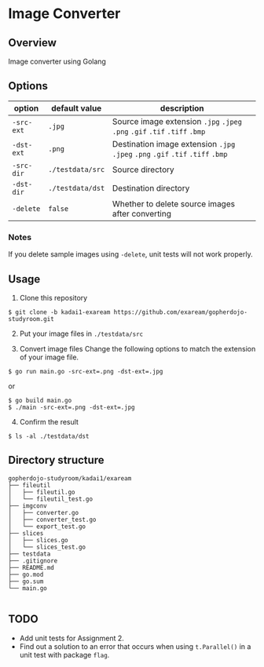# Image Converter

## Overview
Image converter using Golang

## Options

|option|default value|description|
|---|---|---|
|`-src-ext`|`.jpg`|Source image extension `.jpg` `.jpeg` `.png` `.gif` `.tif` `.tiff` `.bmp`|
|`-dst-ext`|`.png`|Destination image extension `.jpg` `.jpeg` `.png` `.gif` `.tif` `.tiff` `.bmp`|
|`-src-dir`|`./testdata/src`|Source directory|
|`-dst-dir`|`./testdata/dst`|Destination directory|
|`-delete`|`false`|Whether to delete source images after converting|

### Notes
If you delete sample images using `-delete`, unit tests will not work properly.

## Usage

1. Clone this repository
```shell
$ git clone -b kadai1-exaream https://github.com/exaream/gopherdojo-studyroom.git
```

2. Put your image files in `./testdata/src`

3. Convert image files
Change the following options to match the extension of your image file.
```shell
$ go run main.go -src-ext=.png -dst-ext=.jpg
```
or
```shell
$ go build main.go
$ ./main -src-ext=.png -dst-ext=.jpg
```

4. Confirm the result
```shell
$ ls -al ./testdata/dst
```

## Directory structure

```
gopherdojo-studyroom/kadai1/exaream
├── fileutil
│   ├── fileutil.go
│   └── fileutil_test.go
├── imgconv
│   ├── converter.go
│   ├── converter_test.go
│   └── export_test.go
├── slices
│   ├── slices.go
│   └── slices_test.go
├── testdata
├── .gitignore
├── README.md
├── go.mod
├── go.sum
└── main.go


```

## TODO
* Add unit tests for Assignment 2.
* Find out a solution to an error that occurs when using `t.Parallel()` in a unit test with package `flag`.
